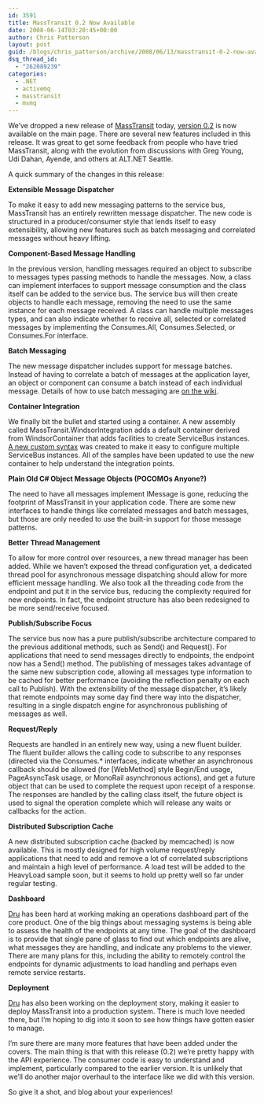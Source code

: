 ```yaml
---
id: 3591
title: MassTransit 0.2 Now Available
date: 2008-06-14T03:20:45+00:00
author: Chris Patterson
layout: post
guid: /blogs/chris_patterson/archive/2008/06/13/masstransit-0-2-now-available.aspx
dsq_thread_id:
  - "262089239"
categories:
  - .NET
  - activemq
  - masstransit
  - msmq
---
```

We&rsquo;ve dropped a new release of [MassTransit](http://code.google.com/p/masstransit/) today, [version 0.2](http://masstransit.googlecode.com/files/masstransit-0.2.zip) is now available on the main page. There are several new features included in this release. It was great to get some feedback from people who have tried MassTransit, along with the evolution from discussions with Greg Young, Udi Dahan, Ayende, and others at ALT.NET Seattle.

A quick summary of the changes in this release:

**Extensible Message Dispatcher**

To make it easy to add new messaging patterns to the service bus, MassTransit has an entirely rewritten message dispatcher. The new code is structured in a producer/consumer style that lends itself to easy extensibility, allowing new features such as batch messaging and correlated messages without heavy lifting.

**Component-Based Message Handling**

In the previous version, handling messages required an object to subscribe to messages types passing methods to handle the messages. Now, a class can implement interfaces to support message consumption and the class itself can be added to the service bus. The service bus will then create objects to handle each message, removing the need to use the same instance for each message received. A class can handle multiple messages types, and can also indicate whether to receive all, selected or correlated messages by implementing the Consumes.All, Consumes.Selected, or Consumes.For interface.

**Batch Messaging**

The new message dispatcher includes support for message batches. Instead of having to correlate a batch of messages at the application layer, an object or component can consume a batch instead of each individual message. Details of how to use batch messaging are [on the wiki](http://code.google.com/p/masstransit/wiki/BatchMessaging).

**Container Integration**

We finally bit the bullet and started using a container. A new assembly called MassTransit.WindsorIntegration adds a default container derived from WindsorContainer that adds facilities to create ServiceBus instances. [A new custom syntax](http://code.google.com/p/masstransit/wiki/CastleIntegration) was created to make it easy to configure multiple ServiceBus instances. All of the samples have been updated to use the new container to help understand the integration points.

**Plain Old C# Object Message Objects (POCOMOs Anyone?)**

The need to have all messages implement IMessage is gone, reducing the footprint of MassTransit in your application code. There are some new interfaces to handle things like correlated messages and batch messages, but those are only needed to use the built-in support for those message patterns.

**Better Thread Management**

To allow for more control over resources, a new thread manager has been added. While we haven&rsquo;t exposed the thread configuration yet, a dedicated thread pool for asynchronous message dispatching should allow for more efficient message handling. We also took all the threading code from the endpoint and put it in the service bus, reducing the complexity required for new endpoints. In fact, the endpoint structure has also been redesigned to be more send/receive focused.

**Publish/Subscribe Focus**

The service bus now has a pure publish/subscribe architecture compared to the previous additional methods, such as Send() and Request(). For applications that need to send messages directly to endpoints, the endpoint now has a Send() method. The publishing of messages takes advantage of the same new subscription code, allowing all messages type information to be cached for better performance (avoiding the reflection penalty on each call to Publish). With the extensibility of the message dispatcher, it&rsquo;s likely that remote endpoints may some day find there way into the dispatcher, resulting in a single dispatch engine for asynchronous publishing of messages as well.

**Request/Reply**

Requests are handled in an entirely new way, using a new fluent builder. The fluent builder allows the calling code to subscribe to any responses (directed via the Consumes.* interfaces, indicate whether an asynchronous callback should be allowed (for [WebMethod] style Begin/End usage, PageAsyncTask usage, or MonoRail asynchronous actions), and get a future object that can be used to complete the request upon receipt of a response. The responses are handled by the calling class itself, the future object is used to signal the operation complete which will release any waits or callbacks for the action.

**Distributed Subscription Cache**

A new distributed subscription cache (backed by memcached) is now available. This is mostly designed for high volume request/reply applications that need to add and remove a lot of correlated subscriptions and maintain a high level of performance. A load test will be added to the HeavyLoad sample soon, but it seems to hold up pretty well so far under regular testing.

**Dashboard**

[Dru](http://blog.acuriousmind.com/) has been hard at working making an operations dashboard part of the core product. One of the big things about messaging systems is being able to assess the health of the endpoints at any time. The goal of the dashboard is to provide that single pane of glass to find out which endpoints are alive, what messages they are handling, and indicate any problems to the viewer. There are many plans for this, including the ability to remotely control the endpoints for dynamic adjustments to load handling and perhaps even remote service restarts.

**Deployment** 

[Dru](http://blog.acuriousmind.com/) has also been working on the deployment story, making it easier to deploy MassTransit into a production system. There is much love needed there, but I&rsquo;m hoping to dig into it soon to see how things have gotten easier to manage.

I&#8217;m sure there are many more features that have been added under the covers. The main thing is that with this release (0.2) we&#8217;re pretty happy with the API experience. The consumer code is easy to understand and implement, particularly compared to the earlier version. It is unlikely that we&#8217;ll do another major overhaul to the interface like we did with this version.

So give it a shot, and blog about your experiences!